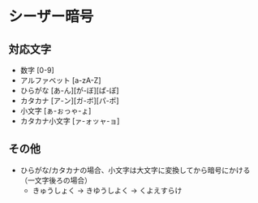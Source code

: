 # シーザー暗号

## 対応文字
* 数字 [0-9]
* アルファベット [a-zA-Z]
* ひらがな [あ-ん][が-ぼ][ぱ-ぽ]
* カタカナ [ア-ン][ガ-ボ][パ-ポ]
* 小文字 [ぁ-ぉっゃ-ょ]
* カタカナ小文字 [ァ-ォッャ-ョ]

## その他

* ひらがな/カタカナの場合、小文字は大文字に変換してから暗号にかける（一文字後ろの場合）
    * きゅうしょく → きゆうしよく → くよえすらけ

